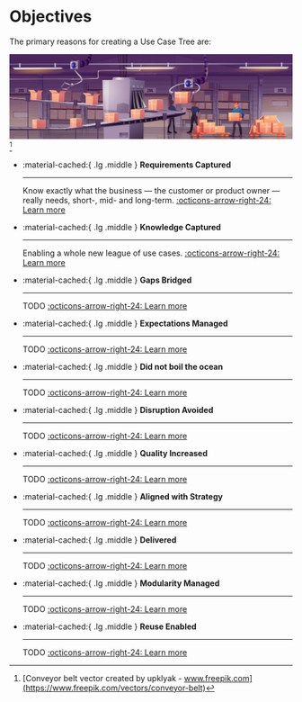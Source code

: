 # Objectives

The primary reasons for creating a Use Case Tree are:

<!--objectives-index-start-->

![Conveyer Belt](/assets/conveyer-belt.jpg)[^copyright]

<div class="grid cards" markdown>

- :material-cached:{ .lg .middle } __Requirements Captured__
    
    ---

    Know exactly what the business — the customer or product owner — really needs, short-, mid- and long-term.
    [:octicons-arrow-right-24: Learn more](know-what-the-business-wants.md)

- :material-cached:{ .lg .middle } __Knowledge Captured__
    
    ---

    Enabling a whole new league of use cases.
    [:octicons-arrow-right-24: Learn more](capture-knowledge.md)

- :material-cached:{ .lg .middle } __Gaps Bridged__
    
    ---

    TODO
    [:octicons-arrow-right-24: Learn more](bridge-the-gap.md)

- :material-cached:{ .lg .middle } __Expectations Managed__
    
    ---

    TODO
    [:octicons-arrow-right-24: Learn more](manage-expectations.md)

- :material-cached:{ .lg .middle } __Did not boil the ocean__
    
    ---

    TODO
    [:octicons-arrow-right-24: Learn more](avoid-boiling-the-ocean.md)

- :material-cached:{ .lg .middle } __Disruption Avoided__
    
    ---

    TODO
    [:octicons-arrow-right-24: Learn more](avoid-disruption.md)

- :material-cached:{ .lg .middle } __Quality Increased__
    
    ---

    TODO
    [:octicons-arrow-right-24: Learn more](increase-quality.md)

- :material-cached:{ .lg .middle } __Aligned with Strategy__
    
    ---

    TODO
    [:octicons-arrow-right-24: Learn more](align-with-business-strategy.md)

- :material-cached:{ .lg .middle } __Delivered__
    
    ---

    TODO
    [:octicons-arrow-right-24: Learn more](strategic-usecases.md)

- :material-cached:{ .lg .middle } __Modularity Managed__
    
    ---

    TODO
    [:octicons-arrow-right-24: Learn more](modularity.md)

- :material-cached:{ .lg .middle } __Reuse Enabled__
    
    ---

    TODO
    [:octicons-arrow-right-24: Learn more](enable-reuse.md)

</div>

[^copyright]: [Conveyor belt vector created by upklyak - www.freepik.com](https://www.freepik.com/vectors/conveyor-belt)

<!--objectives-index-end-->
